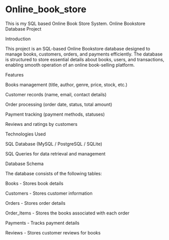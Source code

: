 # Online_book_store
This is my SQL based Online Book Store System. 
Online Bookstore Database Project

Introduction

This project is an SQL-based Online Bookstore database designed to manage books, customers, orders, and payments efficiently. The database is structured to store essential details about books, users, and transactions, enabling smooth operation of an online book-selling platform.

Features

Books management (title, author, genre, price, stock, etc.)

Customer records (name, email, contact details)

Order processing (order date, status, total amount)

Payment tracking (payment methods, statuses)

Reviews and ratings by customers

Technologies Used

SQL Database (MySQL / PostgreSQL / SQLite)

SQL Queries for data retrieval and management

Database Schema

The database consists of the following tables:

Books - Stores book details

Customers - Stores customer information

Orders - Stores order details

Order_Items - Stores the books associated with each order

Payments - Tracks payment details

Reviews - Stores customer reviews for books
